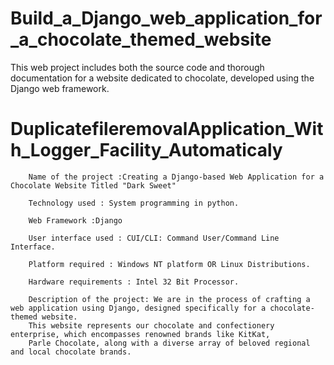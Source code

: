 # Build_a_Django_web_application_for_a_chocolate_themed_website
This web project includes both the source code and thorough documentation for a website dedicated to chocolate, developed using the Django web framework.
# DuplicatefileremovalApplication_With_Logger_Facility_Automaticaly

        Name of the project :Creating a Django-based Web Application for a Chocolate Website Titled "Dark Sweet"
        
        Technology used : System programming in python.

        Web Framework :Django
        
        User interface used : CUI/CLI: Command User/Command Line Interface.
        
        Platform required : Windows NT platform OR Linux Distributions.
        
        Hardware requirements : Intel 32 Bit Processor.
        
        Description of the project: We are in the process of crafting a web application using Django, designed specifically for a chocolate-themed website. 
        This website represents our chocolate and confectionery enterprise, which encompasses renowned brands like KitKat, 
        Parle Chocolate, along with a diverse array of beloved regional and local chocolate brands.
